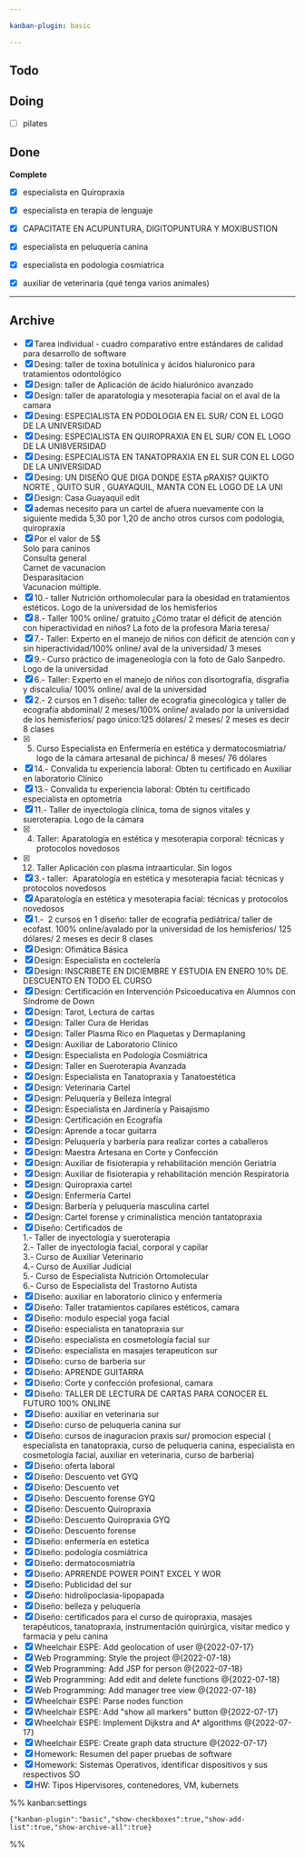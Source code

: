 ```yaml
---

kanban-plugin: basic

---
```


## Todo



## Doing

- [ ] pilates


## Done

**Complete**
- [x] especialista en Quiropraxia
- [x] especialista en terapia de lenguaje
- [x] CAPACITATE EN ACUPUNTURA, DIGITOPUNTURA Y MOXIBUSTION
- [x] especialista en peluquería canina
- [x] especialista en podologia cosmiatrica
- [x] auxiliar de veterinaria (qué tenga varios animales)


***

## Archive

- [x] Tarea individual - cuadro comparativo entre estándares de calidad para desarrollo de software
- [x] Desing: taller de toxina botulínica y ácidos hialuronico para tratamientos odontológico
- [x] Design: taller de Aplicación de ácido hialurónico avanzado
- [x] Design: taller de aparatologia y mesoterapia facial on el aval de la camara
- [x] Desing: ESPECIALISTA EN PODOLOGIA EN EL SUR/ CON EL LOGO DE LA UNIVERSIDAD
- [x] Desing: ESPECIALISTA EN QUIROPRAXIA EN EL SUR/ CON EL LOGO DE LA UNI8VERSIDAD
- [x] Desing: ESPECIALISTA EN TANATOPRAXIA EN EL SUR CON EL LOGO DE LA UNIVERSIDAD
- [x] Desing: UN DISEÑO QUE DIGA DONDE ESTA pRAXIS? QUIKTO NORTE , QUITO SUR , GUAYAQUIL, MANTA CON EL LOGO DE LA UNI
- [x] Design: Casa Guayaquil edit
- [x] ademas necesito para un cartel de afuera nuevamente con la siguiente medida 5,30 por 1,20 de ancho otros cursos com podologia, quiropraxia
- [x] Por el valor de 5$<br>Solo para caninos<br>Consulta general<br>Carnet de vacunacion<br>Desparasitacion<br>Vacunacion múltiple.
- [x] 10.- taller Nutrición orthomolecular para la obesidad en tratamientos estéticos. Logo de la universidad de los hemisferios
- [x] 8.- Taller 100% online/ gratuito ¿Cómo tratar el déficit de atención con hiperactividad en niños? La foto de la profesora Maria teresa/
- [x] 7.- Taller: Experto en el manejo de niños con déficit de atención con y sin hiperactividad/100% online/ aval de la universidad/ 3 meses
- [x] 9.- Curso práctico de imageneología con la foto de Galo Sanpedro. Logo de la universidad
- [x] 6.- Taller: Experto en el manejo de niños con disortografía, disgrafia y discalculia/ 100% online/ aval de la universidad
- [x] 2.- 2 cursos en 1 diseño: taller de ecografía ginecológica y taller de ecografía abdominal/ 2 meses/100% online/ avalado por la universidad de los hemisferios/ pago único:125 dólares/ 2 meses/ 2 meses es decir 8 clases
- [x] 5. Curso Especialista en Enfermería en estética y dermatocosmiatria/ logo de la cámara artesanal de pichinca/ 8 meses/ 76 dólares
- [x] 14.- Convalida tu experiencia laboral: Obten tu certificado en Auxiliar en laboratorio Clínico
- [x] 13.- Convalida tu experiencia laboral: Obtén tu certificado especialista en optometría
- [x] 11.- Taller de inyectología clínica, toma de signos vitales y sueroterapia. Logo de la cámara
- [x] 4. Taller: Aparatología en estética y mesoterapia corporal: técnicas y protocolos novedosos
- [x] 12. Taller Aplicación con plasma intraarticular. Sin logos
- [x] 3.- taller:  Aparatología en estética y mesoterapia facial: técnicas y protocolos novedosos
- [x] Aparatología en estética y mesoterapia facial: técnicas y protocolos novedosos
- [x] 1.-  2 cursos en 1 diseño: taller de ecografía pediátrica/ taller de ecofast. 100% online/avalado por la universidad de los hemisferios/ 125 dólares/ 2 meses es decir 8 clases
- [x] Design: Ofimática Básica
- [x] Design: Especialista en coctelería
- [x] Design: INSCRIBETE EN DICIEMBRE Y ESTUDIA EN ENERO 10% DE. DESCUENTO EN TODO EL CURSO
- [x] Design: Certificación en Intervención Psicoeducativa en Alumnos con Síndrome de Down
- [x] Design: Tarot, Lectura de cartas
- [x] Design: Taller Cura de Heridas
- [x] Design: Taller Plasma Rico en Plaquetas y Dermaplaning
- [x] Design: Auxiliar de Laboratorio Clínico
- [x] Design: Especialista en Podología Cosmiátrica
- [x] Design: Taller en Sueroterapia Avanzada
- [x] Design: Especialista en Tanatopraxia y Tanatoestética
- [x] Design: Veterinaria Cartel
- [x] Design: Peluquería y Belleza Integral
- [x] Design: Especialista en Jardinería y Paisajismo
- [x] Design: Certificación en Ecografía
- [x] Design: Aprende a tocar guitarra
- [x] Design: Peluquería y barbería para realizar cortes a caballeros
- [x] Design: Maestra Artesana en Corte y Confección
- [x] Design: Auxiliar de fisioterapia y rehabilitación mención Geriatría
- [x] Design: Auxiliar de fisioterapia y rehabilitación mención Respiratoria
- [x] Design: Quiropraxia cartel
- [x] Design: Enfermería Cartel
- [x] Design: Barbería y peluquería masculina cartel
- [x] Design: Cartel forense y criminalística mención tantatopraxia
- [x] Diseño:  Certificados de<br>1.- Taller de inyectología y sueroterapia<br>2.- Taller de inyectología facial, corporal y capilar<br>3.- Curso de Auxiliar Veterinario<br>4.- Curso de Auxiliar Judicial<br>5.- Curso de Especialista Nutrición Ortomolecular<br>6.- Curso de Especialista del Trastorno Autista
- [x] Diseño: auxiliar en laboratorio clinico y enfermería
- [x] Diseño: Taller tratamientos capilares estéticos, camara
- [x] Diseño: modulo especial yoga facial
- [x] Diseño: especialista en tanatopraxia sur
- [x] Diseño: especialista en cosmetología facial sur
- [x] Diseño: especialista en masajes terapeuticon sur
- [x] Diseño: curso de barberia sur
- [x] Diseño: APRENDE GUITARRA
- [x] Diseño: Corte y confección profesional, camara
- [x] Diseño: TALLER DE LECTURA DE CARTAS PARA CONOCER EL FUTURO 100% ONLINE
- [x] Diseño: auxiliar en veterinaria sur
- [x] Diseño: curso de peluqueria canina sur
- [x] Diseño: cursos de inaguracion praxis sur/ promocion especial ( especialista en tanatopraxia, curso de peluqueria canina, especialista en cosmetología facial, auxiliar en veterinaria, curso de barberia)
- [x] Diseño: oferta laboral
- [x] Diseño: Descuento vet GYQ
- [x] Diseño: Descuento vet
- [x] Diseño: Descuento forense GYQ
- [x] Diseño: Descuento Quiropraxia
- [x] Diseño: Descuento Quiropraxia GYQ
- [x] Diseño: Descuento forense
- [x] Diseño: enfermería en estetica
- [x] Diseño: podología cosmiátrica
- [x] Diseño: dermatocosmiatría
- [x] Diseño: APRRENDE POWER POINT EXCEL Y WOR
- [x] Diseño: Publicidad del sur
- [x] Diseño: hidrolipoclasia-lipopapada
- [x] Diseño: belleza y peluquería
- [x] Diseño: certificados para el curso de quiropraxia, masajes terapéuticos, tanatopraxia, instrumentación quirúrgica, visitar medico y farmacia y pelu canina
- [x] Wheelchair ESPE: Add geolocation of user @{2022-07-17}
- [x] Web Programming: Style the project @{2022-07-18}
- [x] Web Programming: Add JSP for person @{2022-07-18}
- [x] Web Programming: Add edit and delete functions @{2022-07-18}
- [x] Web Programming: Add manager tree view @{2022-07-18}
- [x] Wheelchair ESPE: Parse nodes function
- [x] Wheelchair ESPE: Add "show all markers" button @{2022-07-17}
- [x] Wheelchair ESPE: Implement Dijkstra and A* algorithms @{2022-07-17}
- [x] Wheelchair ESPE: Create graph data structure @{2022-07-17}
- [x] Homework: Resumen del paper pruebas de software
- [x] Homework: Sistemas Operativos, identificar dispositivos y sus respectivos SO
- [x] HW: Tipos Hipervisores, contenedores, VM, kubernets

%% kanban:settings
```
{"kanban-plugin":"basic","show-checkboxes":true,"show-add-list":true,"show-archive-all":true}
```
%%